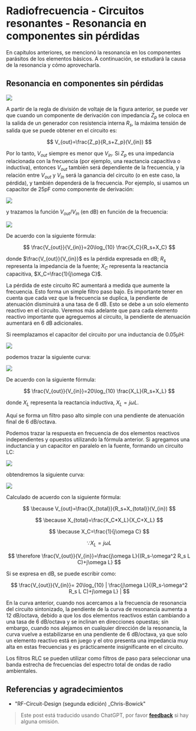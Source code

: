 # Radiofrecuencia - Circuitos resonantes - Resonancia en componentes sin pérdidas

En capítulos anteriores, se mencionó la resonancia en los componentes parásitos de los elementos básicos. A continuación, se estudiará la causa de la resonancia y cómo aprovecharla.

## Resonancia en componentes sin pérdidas

![](https://f004.backblazeb2.com/file/wiki-media/img/20220411172646.png)

A partir de la regla de división de voltaje de la figura anterior, se puede ver que cuando un componente de derivación con impedancia $Z_p$ se coloca en la salida de un generador con resistencia interna $R_s$, la máxima tensión de salida que se puede obtener en el circuito es:

$$
V_{out}=\frac{Z_p}{R_s+Z_p}(V_{in})
$$

Por lo tanto, $V_{out}$ siempre es menor que $V_{in}$. Si $Z_p$ es una impedancia relacionada con la frecuencia (por ejemplo, una reactancia capacitiva o inductiva), entonces $V_{out}$ también será dependiente de la frecuencia, y la relación entre $V_{out}$ y $V_{in}$ será la ganancia del circuito (o en este caso, la pérdida), y también dependerá de la frecuencia. Por ejemplo, si usamos un capacitor de 25pF como componente de derivación:

![](https://f004.backblazeb2.com/file/wiki-media/img/20220418095301.png)

y trazamos la función $V_{out}/V_{in}$ (en dB) en función de la frecuencia:

![](https://f004.backblazeb2.com/file/wiki-media/img/20220418095324.png)

De acuerdo con la siguiente fórmula:

$$
\frac{V_{out}}{V_{in}}=20\log_{10} \frac{X_C}{R_s+X_C}
$$

donde $\frac{V_{out}}{V_{in}}$ es la pérdida expresada en dB; $R_s$ representa la impedancia de la fuente; $X_C$ representa la reactancia capacitiva, $X_C=\frac{1}{j\omega C}$.

La pérdida de este circuito RC aumentará a medida que aumente la frecuencia. Esto forma un simple filtro paso bajo. Es importante tener en cuenta que cada vez que la frecuencia se duplica, la pendiente de atenuación disminuirá a una tasa de 6 dB. Esto se debe a un solo elemento reactivo en el circuito. Veremos más adelante que para cada elemento reactivo importante que agreguemos al circuito, la pendiente de atenuación aumentará en 6 dB adicionales.

Si reemplazamos el capacitor del circuito por una inductancia de 0.05µH:

![](https://f004.backblazeb2.com/file/wiki-media/img/20220418101327.png)

podemos trazar la siguiente curva:

![](https://f004.backblazeb2.com/file/wiki-media/img/20220418101522.png)

De acuerdo con la siguiente fórmula:

$$
\frac{V_{out}}{V_{in}}=20\log_{10} \frac{X_L}{R_s+X_L}
$$

donde $X_L$ representa la reactancia inductiva, $X_L=j\omega L$.

Aquí se forma un filtro paso alto simple con una pendiente de atenuación final de 6 dB/octava.

Podemos trazar la respuesta en frecuencia de dos elementos reactivos independientes y opuestos utilizando la fórmula anterior. Si agregamos una inductancia y un capacitor en paralelo en la fuente, formando un circuito LC:

![](https://f004.backblazeb2.com/file/wiki-media/img/20220418103702.png)

obtendremos la siguiente curva:

![](https://f004.backblazeb2.com/file/wiki-media/img/20220418103931.png)

Calculado de acuerdo con la siguiente fórmula:

$$
\because V_{out}=\frac{X_{total}}{R_s+X_{total}}(V_{in})
$$

$$
\because X_{total}=\frac{X_C*X_L}{X_C+X_L}
$$

$$
\because X_C=\frac{1}{j\omega C}
$$

$$
\because X_L=j\omega L
$$

$$
\therefore \frac{V_{out}}{V_{in}}=\frac{j\omega L}{(R_s-\omega^2 R_s L C)+j\omega L}
$$

Si se expresa en dB, se puede escribir como:

$$
\frac{V_{out}}{V_{in}}= 20\log_{10} | \frac{j\omega L}{(R_s-\omega^2 R_s L C)+j\omega L}  |
$$

En la curva anterior, cuando nos acercamos a la frecuencia de resonancia del circuito sintonizado, la pendiente de la curva de resonancia aumenta a 12 dB/octava, debido a que los dos elementos reactivos están cambiando a una tasa de 6 dB/octava y se inclinan en direcciones opuestas; sin embargo, cuando nos alejamos en cualquier dirección de la resonancia, la curva vuelve a estabilizarse en una pendiente de 6 dB/octava, ya que solo un elemento reactivo está en juego y el otro presenta una impedancia muy alta en estas frecuencias y es prácticamente insignificante en el circuito.

Los filtros RLC se pueden utilizar como filtros de paso para seleccionar una banda estrecha de frecuencias del espectro total de ondas de radio ambientales.

## Referencias y agradecimientos

- "RF-Circuit-Design (segunda edición) _Chris-Bowick"

> Este post está traducido usando ChatGPT, por favor [**feedback**](https://github.com/linyuxuanlin/Wiki_MkDocs/issues/new) si hay alguna omisión.
